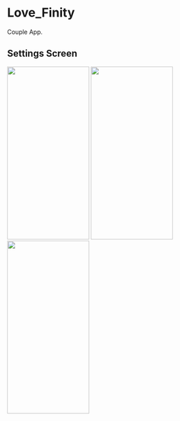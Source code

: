 # Love_Finity

Couple App.

## Settings Screen

<r>
<img src="https://github.com/user-attachments/assets/4797c5f9-2bc9-4436-b6c3-7ba07cff7b7c" width="190" height="400">
<img src="https://github.com/user-attachments/assets/3d8888b5-ec76-44bd-96ef-9bddfd9dc2c4" width="190" height="400">
<img src="https://github.com/user-attachments/assets/4ad252c0-5c11-40c7-b673-0b6bc4244ebf" width="190" height="400">
</r>

